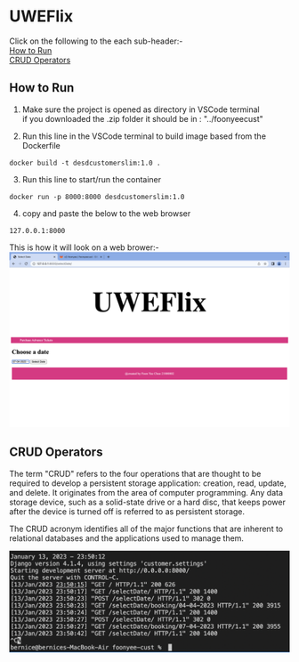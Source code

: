 # UWEFlix

Click on the following to the each sub-header:-  
[How to Run](#how-to-run)<br />
[CRUD Operators](#crud-operators)<br />

## How to Run
1) Make sure the project is opened as directory in VSCode terminal<br />
if you downloaded the .zip folder it should be in : "../foonyeecust"


2) Run this line in the VSCode terminal to build image based from the Dockerfile
```
docker build -t desdcustomerslim:1.0 .
``` 

3) Run this line to start/run the container
```
docker run -p 8000:8000 desdcustomerslim:1.0
```

4) copy and paste the below to the web browser
```
127.0.0.1:8000
```
This is how it will look on a web brower:-
![foonyeecust](images/foonyeecust.png)

## CRUD Operators
The term "CRUD" refers to the four operations that are thought to be required to develop a persistent storage application: creation, read, update, and delete. It originates from the area of computer programming. Any data storage device, such as a solid-state drive or a hard disc, that keeps power after the device is turned off is referred to as persistent storage.

The CRUD acronym identifies all of the major functions that are inherent to relational databases and the applications used to manage them.


![sc](images/sc.png)
